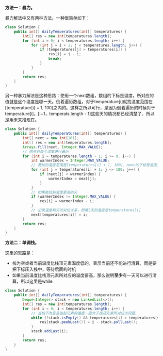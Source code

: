 **方法一：暴力。**

暴力解法中又有两种方法，一种很简单如下：

```java
class Solution {
    public int[] dailyTemperatures(int[] temperatures) {
        int[] res = new int[temperatures.length];
        for (int i = 0; i < temperatures.length; i++) {
            for (int j = i + 1; j < temperatures.length; j++) {
                if (temperatures[j] > temperatures[i]) {
                    res[i] = j - i;
                    break;
                }
            }
        }
        return res;
    }
}
```

另一种暴力解法是这种思路：使用一个next数组，数组的下标是温度，所对应的值就是这个温度是哪一天。倒着遍历数组，对于temperature[i]就找温度范围在[temperatuer[i] + 1, 100]之内的。这样之所以可行，是因为倒着遍历的时候对于temperature[i]，[i+1，temperats.length - 1]这些天的情况都已经清楚了，所以是用未来推现在。

```java
class Solution {
    public int[] dailyTemperatures(int[] temperatures) {
        int[] next = new int[101];
        int[] res = new int[temperatures.length];
        Arrays.fill(next, Integer.MAX_VALUE);
        // 倒序对每个温度进行遍历
        for (int i = temperatures.length - 1; i >= 0; i--) {
            int warmerIndex = Integer.MAX_VALUE;
            // 要找的温度范围是[temperatures[i] + 1, 100]，next的下标是温度，值是温度所对应的天
            for (int j = temperatures[i] + 1; j <= 100; j++) {
                if (next[j] < warmerIndex) {
                    warmerIndex = next[j];
                }
            }
            // 如果能找到温度更高的天
            if (warmerIndex != Integer.MAX_VALUE) {
                res[i] = warmerIndex - i;
            }
            // 记录温度和天的对应关系，即第i天的温度是temperatures[i]
            next[temperatures[i]] = i;
        }
        return res;
    }
}
```



**方法二：单调栈。**

这里的思路是：

- 栈为空或者当前温度比栈顶元素温度低的，表示当前还不能进行清算，而是要把下标压入栈中，等待后面的时机
- 如果当前温度比栈顶元素所对应的温度要高，那么说明**至少**有一天可以进行清算，所以这里是while

```java
class Solution {
    public int[] dailyTemperatures(int[] temperatures) {
        Deque<Integer> stack = new LinkedList<>();
        int[] res = new int[temperatures.length];
        for (int i = 0; i < temperatures.length; i++) {
            // 当栈不为空且当前元素的温度一直大于栈顶元素所对应的问题，
            while (!stack.isEmpty() && temperatures[i] > temperatures[stack.peekLast()]) {
                res[stack.peekLast()] = i - stack.pollLast();
            }
            stack.addLast(i);
        }
        return res;
    }
}
```

